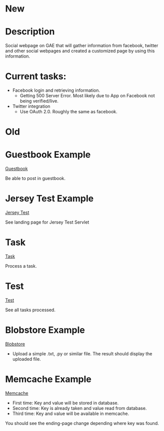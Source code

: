 New
==

Description
=
Social webpage on GAE that will gather information from facebook, twitter and other social webpages and created a customized page by using this information.


Current tasks:
=
* Facebook login and retrieving information.
	* Getting 500 Server Error. 
	  Most likely due to App on Facebook not being verified/live.
* Twitter integration
	* Use OAuth 2.0. Roughly the same as facebook.






Old
==

Guestbook Example
=
[Guestbook](http://icy-sun.appspot.com/)

Be able to post in guestbook.

Jersey Test Example
=
[Jersey Test](http://icy-sun.appspot.com/context/jerseyws/test)

See landing page for Jersey Test Servlet

Task
=
[Task](http://icy-sun.appspot.com/task.html)

Process a task.

Test
=
[Test](http://icy-sun.appspot.com/test)

See all tasks processed.

Blobstore Example
=
[Blobstore](http://icy-sun.appspot.com/upload.jsp)

* Upload a simple .txt, .py or similar file.
The result should display the uploaded file.

Memcache Example
=
[Memcache](http://icy-sun.appspot.com/testmemcache.html)

* First time: Key and value will be stored in database.
* Second time: Key is already taken and value read from database.
* Third time: Key and value will be available in memcache.

You should see the ending-page change depending where key was found.




